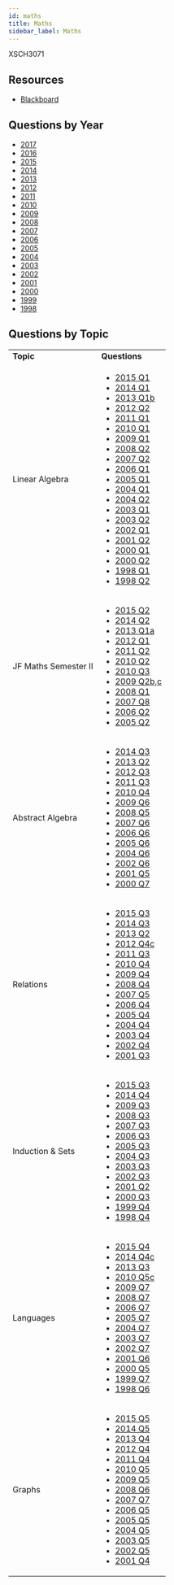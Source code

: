 ```yaml
---
id: maths
title: Maths
sidebar_label: Maths
---
```


XSCH3071

## Resources

* [Blackboard](https://mymodule.tcd.ie/)

## Questions by Year

-   [2017](https://www.tcd.ie/academicregistry/exams/assets/local/schol2017/X-SCH3071.PDF)
-   [2016](https://www.tcd.ie/academicregistry/exams/assets/local/schol2016/30/XSCH3071.PDF)
-   [2015](https://www.tcd.ie/academicregistry/exams/assets/local/schol2015/30/3071.pdf)
-   [2014](https://www.tcd.ie/academicregistry/exams/assets/local/schol2014/30/3071.pdf)
-   [2013](https://www.tcd.ie/academicregistry/exams/assets/local/schol2013/30/3071.pdf)
-   [2012](https://www.tcd.ie/Local/Exam_Papers/2012/30/3071.pdf)
-   [2011](https://www.tcd.ie/Local/Exam_Papers/2011/30/3071.pdf)
-   [2010](https://www.tcd.ie/Local/Exam_Papers/2010/30/3071.pdf)
-   [2009](https://www.tcd.ie/Local/Exam_Papers/2009/20/2090.pdf)
-   [2008](https://www.tcd.ie/Local/Exam_Papers/2008/20/2090.pdf)
-   [2007](https://www.tcd.ie/Local/Exam_Papers/2007/20/2090.pdf)
-   [2006](https://www.tcd.ie/Local/Exam_Papers/2006/20/2090.pdf)
-   [2005](https://www.tcd.ie/Local/Exam_Papers/2005/20/2090.pdf)
-   [2004](https://www.tcd.ie/Local/Exam_Papers/2004/20/2090.pdf)
-   [2003](https://www.tcd.ie/Local/Exam_Papers/2003/20/2090.pdf)
-   [2002](https://www.tcd.ie/Local/Exam_Papers/2002/20/2090.pdf)
-   [2001](https://www.tcd.ie/Local/Exam_Papers/2001/20/2090.pdf)
-   [2000](https://www.tcd.ie/Local/Exam_Papers/2000/20/2090.pdf)
-   [1999](https://www.tcd.ie/Local/Exam_Papers/1999/20/2090.pdf)
-   [1998](https://www.tcd.ie/Local/Exam_Papers/1998/20/2090.pdf)

## Questions by Topic
<table class="examQuestions" width="700px">
    <tr>
        <td><strong>Topic</strong></td>
        <td><strong>Questions</strong></td>
    </tr>
    <tr>
        <td>Linear Algebra</td>
        <td>
            <ul class="questions">
        <li><a href="https://www.tcd.ie/academicregistry/exams/assets/local/schol2015/30/3071.pdf#page=2">2015 Q1</a></li>
        <li><a href="https://www.tcd.ie/academicregistry/exams/assets/local/schol2014/30/3071.pdf#page=2">2014 Q1</a></li>
        <li><a href="https://www.tcd.ie/academicregistry/exams/assets/local/schol2013/30/3071.pdf#page=2&zoom=0,0,170">2013 Q1b</a></li>
        <li><a href="https://www.tcd.ie/Local/Exam_Papers/2012/30/3071.pdf#page=4">2012 Q2</a></li>
        <li><a href="https://www.tcd.ie/Local/Exam_Papers/2011/30/3071.pdf#page=2">2011 Q1</a></li>
        <li><a href="https://www.tcd.ie/Local/Exam_Papers/2010/30/3071.pdf#page=2">2010 Q1</a></li>
        <li><a href="https://www.tcd.ie/Local/Exam_Papers/2009/20/2090.pdf#page=2">2009 Q1</a></li>
        <li><a href="https://www.tcd.ie/Local/Exam_Papers/2008/20/2090.pdf#page=2&zoom=0,0,690">2008 Q2</a></li>
        <li><a href="https://www.tcd.ie/Local/Exam_Papers/2007/20/2090.pdf#page=2&zoom=0,0,410">2007 Q2</a></li>
        <li><a href="https://www.tcd.ie/Local/Exam_Papers/2006/20/2090.pdf#page=2">2006 Q1</a></li>
        <li><a href="https://www.tcd.ie/Local/Exam_Papers/2005/20/2090.pdf#page=2">2005 Q1</a></li>
        <li><a href="https://www.tcd.ie/Local/Exam_Papers/2004/20/2090.pdf#page=1&zoom=0,0,600">2004 Q1</a></li>
        <li><a href="https://www.tcd.ie/Local/Exam_Papers/2004/20/2090.pdf#page=2">2004 Q2</a></li>
        <li><a href="https://www.tcd.ie/Local/Exam_Papers/2003/20/2090.pdf#page=1&zoom=0,0,600">2003 Q1</a></li>
        <li><a href="https://www.tcd.ie/Local/Exam_Papers/2003/20/2090.pdf#page=1&zoom=0,0,940">2003 Q2</a></li>
        <li><a href="https://www.tcd.ie/Local/Exam_Papers/2002/20/2090.pdf#page=1&zoom=0,0,600">2002 Q1</a></li>
        <li><a href="https://www.tcd.ie/Local/Exam_Papers/2001/20/2090.pdf#page=2&zoom=0,0,270">2001 Q2</a></li>
        <li><a href="https://www.tcd.ie/Local/Exam_Papers/2000/20/2090.pdf#page=1&zoom=0,0,600">2000 Q1</a></li>
        <li><a href="https://www.tcd.ie/Local/Exam_Papers/2000/20/2090.pdf#page=1&zoom=0,0,790">2000 Q2</a></li>
        <li><a href="https://www.tcd.ie/Local/Exam_Papers/1998/20/2090.pdf#page=1&zoom=0,0,630">1998 Q1</a></li>
        <li><a href="https://www.tcd.ie/Local/Exam_Papers/1998/20/2090.pdf#page=2">1998 Q2</a></li>
            </ul>
        </td>
    </tr>
    <tr>
        <td>JF Maths Semester II</td>
        <td>
            <ul class="questions">
        <li><a href="https://www.tcd.ie/academicregistry/exams/assets/local/schol2015/30/3071.pdf#page=4">2015 Q2</a></li>
        <li><a href="https://www.tcd.ie/academicregistry/exams/assets/local/schol2014/30/3071.pdf#page=4">2014 Q2</a></li>
        <li><a href="https://www.tcd.ie/academicregistry/exams/assets/local/schol2013/30/3071.pdf#page=2">2013 Q1a</a></li>
        <li><a href="https://www.tcd.ie/Local/Exam_Papers/2012/30/3071.pdf#page=2">2012 Q1</a></li>
        <li><a href="https://www.tcd.ie/Local/Exam_Papers/2011/30/3071.pdf#page=3">2011 Q2</a></li>
        <li><a href="https://www.tcd.ie/Local/Exam_Papers/2010/30/3071.pdf#page=3">2010 Q2</a></li>
        <li><a href="https://www.tcd.ie/Local/Exam_Papers/2010/30/3071.pdf#page=4">2010 Q3</a></li>
        <li><a href="https://www.tcd.ie/Local/Exam_Papers/2009/20/2090.pdf#page=2&zoom=0,0,600">2009 Q2b,c</a></li>
        <li><a href="https://www.tcd.ie/Local/Exam_Papers/2008/20/2090.pdf#page=2">2008 Q1</a></li>
        <li><a href="https://www.tcd.ie/Local/Exam_Papers/2007/20/2090.pdf#page=5">2007 Q8</a></li>
        <li><a href="https://www.tcd.ie/Local/Exam_Papers/2006/20/2090.pdf#page=2&zoom=0,0,720">2006 Q2</a></li>
        <li><a href="https://www.tcd.ie/Local/Exam_Papers/2005/20/2090.pdf#page=2&zoom=0,0,720">2005 Q2</a></li>
            </ul>
        </td>
    </tr>
    <tr>
        <td>Abstract Algebra</td>
        <td>
            <ul class="questions">
        <li><a href="https://www.tcd.ie/academicregistry/exams/assets/local/schol2014/30/3071.pdf#page=8">2014 Q3</a></li>
        <li><a href="https://www.tcd.ie/academicregistry/exams/assets/local/schol2013/30/3071.pdf#page=3">2013 Q2</a></li>
        <li><a href="https://www.tcd.ie/Local/Exam_Papers/2012/30/3071.pdf#page=5">2012 Q3</a></li>
        <li><a href="https://www.tcd.ie/Local/Exam_Papers/2011/30/3071.pdf#page=5">2011 Q3</a></li>
        <li><a href="https://www.tcd.ie/Local/Exam_Papers/2010/30/3071.pdf#page=5">2010 Q4</a></li>
        <li><a href="https://www.tcd.ie/Local/Exam_Papers/2009/20/2090.pdf#page=4&zoom=0,0,570">2009 Q6</a></li>
        <li><a href="https://www.tcd.ie/Local/Exam_Papers/2008/20/2090.pdf#page=5&zoom=0,0,410">2008 Q5</a></li>
        <li><a href="https://www.tcd.ie/Local/Exam_Papers/2007/20/2090.pdf#page=4">2007 Q6</a></li>
        <li><a href="https://www.tcd.ie/Local/Exam_Papers/2006/20/2090.pdf#page=4&zoom=0,0,550">2006 Q6</a></li>
        <li><a href="https://www.tcd.ie/Local/Exam_Papers/2005/20/2090.pdf#page=4&zoom=0,0,460">2005 Q6</a></li>
        <li><a href="https://www.tcd.ie/Local/Exam_Papers/2004/20/2090.pdf#page=3&zoom=0,0,350">2004 Q6</a></li>
        <li><a href="https://www.tcd.ie/Local/Exam_Papers/2002/20/2090.pdf#page=3&zoom=0,0,750">2002 Q6</a></li>
        <li><a href="https://www.tcd.ie/Local/Exam_Papers/2001/20/2090.pdf#page=3&zoom=0,0,600">2001 Q5</a></li>
        <li><a href="https://www.tcd.ie/Local/Exam_Papers/2000/20/2090.pdf#page=3&zoom=0,0,650">2000 Q7</a></li>
            </ul>
        </td>
    </tr>
    <tr>
        <td>Relations</td>
        <td>
            <ul class="questions">
        <li><a href="https://www.tcd.ie/academicregistry/exams/assets/local/schol2015/30/3071.pdf#page=6">2015 Q3</a></li>
        <li><a href="https://www.tcd.ie/academicregistry/exams/assets/local/schol2014/30/3071.pdf#page=8">2014 Q3</a></li>
        <li><a href="https://www.tcd.ie/academicregistry/exams/assets/local/schol2013/30/3071.pdf#page=3">2013 Q2</a></li>
        <li><a href="https://www.tcd.ie/Local/Exam_Papers/2012/30/3071.pdf#page=6&zoom=0,0,600">2012 Q4c</a></li>
        <li><a href="https://www.tcd.ie/Local/Exam_Papers/2011/30/3071.pdf#page=5">2011 Q3</a></li>
        <li><a href="https://www.tcd.ie/Local/Exam_Papers/2010/30/3071.pdf#page=5">2010 Q4</a></li>
        <li><a href="https://www.tcd.ie/Local/Exam_Papers/2009/20/2090.pdf#page=3&zoom=0,0,490">2009 Q4</a></li>
        <li><a href="https://www.tcd.ie/Local/Exam_Papers/2008/20/2090.pdf#page=4&zoom=0,0,530">2008 Q4</a></li>
        <li><a href="https://www.tcd.ie/Local/Exam_Papers/2007/20/2090.pdf#page=3&zoom=0,0,620">2007 Q5</a></li>
        <li><a href="https://www.tcd.ie/Local/Exam_Papers/2006/20/2090.pdf#page=3&zoom=0,0,420">2006 Q4</a></li>
        <li><a href="https://www.tcd.ie/Local/Exam_Papers/2005/20/2090.pdf#page=3&zoom=0,0,630">2005 Q4</a></li>
        <li><a href="https://www.tcd.ie/Local/Exam_Papers/2004/20/2090.pdf#page=2&zoom=0,0,540">2004 Q4</a></li>
        <li><a href="https://www.tcd.ie/Local/Exam_Papers/2003/20/2090.pdf#page=2&zoom=0,0,620">2003 Q4</a></li>
        <li><a href="https://www.tcd.ie/Local/Exam_Papers/2002/20/2090.pdf#page=3">2002 Q4</a></li>
        <li><a href="https://www.tcd.ie/Local/Exam_Papers/2001/20/2090.pdf#page=2&zoom=0,0,920">2001 Q3</a></li>
            </ul>
        </td>
    </tr>
    <tr>
        <td>Induction &amp; Sets</td>
        <td>
            <ul class="questions">
        <li><a href="https://www.tcd.ie/academicregistry/exams/assets/local/schol2015/30/3071.pdf#page=6">2015 Q3</a></li>
        <li><a href="https://www.tcd.ie/academicregistry/exams/assets/local/schol2014/30/3071.pdf#page=9">2014 Q4</a></li>
        <li><a href="https://www.tcd.ie/Local/Exam_Papers/2009/20/2090.pdf#page=3">2009 Q3</a></li>
        <li><a href="https://www.tcd.ie/Local/Exam_Papers/2008/20/2090.pdf#page=4">2008 Q3</a></li>
        <li><a href="https://www.tcd.ie/Local/Exam_Papers/2007/20/2090.pdf#page=3">2007 Q3</a></li>
        <li><a href="https://www.tcd.ie/Local/Exam_Papers/2006/20/2090.pdf#page=3">2006 Q3</a></li>
        <li><a href="https://www.tcd.ie/Local/Exam_Papers/2005/20/2090.pdf#page=3&zoom=0,0,390">2005 Q3</a></li>
        <li><a href="https://www.tcd.ie/Local/Exam_Papers/2004/20/2090.pdf#page=2&zoom=0,0,450">2004 Q3</a></li>
        <li><a href="https://www.tcd.ie/Local/Exam_Papers/2003/20/2090.pdf#page=2&zoom=0,0,390">2003 Q3</a></li>
        <li><a href="https://www.tcd.ie/Local/Exam_Papers/2002/20/2090.pdf#page=2&zoom=0,0,650">2002 Q3</a></li>
        <li><a href="https://www.tcd.ie/Local/Exam_Papers/2001/20/2090.pdf#page=2&zoom=0,0,720">2001 Q2</a></li>
        <li><a href="https://www.tcd.ie/Local/Exam_Papers/2000/20/2090.pdf#page=2&zoom=0,0,250">2000 Q3</a></li>
        <li><a href="https://www.tcd.ie/Local/Exam_Papers/1999/20/2090.pdf#page=2&zoom=0,0,840">1999 Q4</a></li>
        <li><a href="https://www.tcd.ie/Local/Exam_Papers/1998/20/2090.pdf#page=2&zoom=0,0,770">1998 Q4</a></li>
            </ul>
        </td>
    </tr>
    <tr>
        <td>Languages</td>
        <td>
            <ul class="questions">
        <li><a href="https://www.tcd.ie/academicregistry/exams/assets/local/schol2015/30/3071.pdf#page=7">2015 Q4</a></li>
        <li><a href="https://www.tcd.ie/academicregistry/exams/assets/local/schol2014/30/3071.pdf#page=10">2014 Q4c</a></li>
        <li><a href="https://www.tcd.ie/academicregistry/exams/assets/local/schol2013/30/3071.pdf#page=4&zoom=0,0,350">2013 Q3</a></li>
        <li><a href="https://www.tcd.ie/Local/Exam_Papers/2010/30/3071.pdf#page=6&zoom=0,0,600">2010 Q5c</a></li>
        <li><a href="https://www.tcd.ie/Local/Exam_Papers/2009/20/2090.pdf#page=5&zoom=0,0,600">2009 Q7</a></li>
        <li><a href="https://www.tcd.ie/Local/Exam_Papers/2008/20/2090.pdf#page=6&zoom=0,0,440">2008 Q7</a></li>
        <li><a href="https://www.tcd.ie/Local/Exam_Papers/2006/20/2090.pdf#page=5">2006 Q7</a></li>
        <li><a href="https://www.tcd.ie/Local/Exam_Papers/2005/20/2090.pdf#page=5">2005 Q7</a></li>
        <li><a href="https://www.tcd.ie/Local/Exam_Papers/2004/20/2090.pdf#page=3&zoom=0,0,600">2004 Q7</a></li>
        <li><a href="https://www.tcd.ie/Local/Exam_Papers/2003/20/2090.pdf#page=3&zoom=0,0,600">2003 Q7</a></li>
        <li><a href="https://www.tcd.ie/Local/Exam_Papers/2002/20/2090.pdf#page=4&zoom=0,0,220">2002 Q7</a></li>
        <li><a href="https://www.tcd.ie/Local/Exam_Papers/2001/20/2090.pdf#page=3&zoom=0,0,820">2001 Q6</a></li>
        <li><a href="https://www.tcd.ie/Local/Exam_Papers/2000/20/2090.pdf#page=2&zoom=0,0,820">2000 Q5</a></li>
        <li><a href="https://www.tcd.ie/Local/Exam_Papers/1999/20/2090.pdf#page=3&zoom=0,0,820">1999 Q7</a></li>
        <li><a href="https://www.tcd.ie/Local/Exam_Papers/1998/20/2090.pdf#page=3&zoom=0,0,600">1998 Q6</a></li>
            </ul>
        </td>
    </tr>
    <tr>
        <td>Graphs</td>
        <td>
            <ul class="questions">
        <li><a href="https://www.tcd.ie/academicregistry/exams/assets/local/schol2015/30/3071.pdf#page=8">2015 Q5</a></li>
        <li><a href="https://www.tcd.ie/academicregistry/exams/assets/local/schol2014/30/3071.pdf#page=10&zoom=0,0,350">2014 Q5</a></li>
        <li><a href="https://www.tcd.ie/academicregistry/exams/assets/local/schol2013/30/3071.pdf#page=5">2013 Q4</a></li>
        <li><a href="https://www.tcd.ie/Local/Exam_Papers/2012/30/3071.pdf#page=6&zoom=0,0,600">2012 Q4</a></li>
        <li><a href="https://www.tcd.ie/Local/Exam_Papers/2011/30/3071.pdf#page=7">2011 Q4</a></li>
        <li><a href="https://www.tcd.ie/Local/Exam_Papers/2010/30/3071.pdf#page=6">2010 Q5</a></li>
        <li><a href="https://www.tcd.ie/Local/Exam_Papers/2009/20/2090.pdf#page=4">2009 Q5</a></li>
        <li><a href="https://www.tcd.ie/Local/Exam_Papers/2008/20/2090.pdf#page=5&zoom=0,0,860">2008 Q6</a></li>
        <li><a href="https://www.tcd.ie/Local/Exam_Papers/2007/20/2090.pdf#page=4&zoom=0,0,500">2007 Q7</a></li>
        <li><a href="https://www.tcd.ie/Local/Exam_Papers/2006/20/2090.pdf#page=4">2006 Q5</a></li>
        <li><a href="https://www.tcd.ie/Local/Exam_Papers/2005/20/2090.pdf#page=4">2005 Q5</a></li>
        <li><a href="https://www.tcd.ie/Local/Exam_Papers/2004/20/2090.pdf#page=3">2004 Q5</a></li>
        <li><a href="https://www.tcd.ie/Local/Exam_Papers/2003/20/2090.pdf#page=2&zoom=0,0,860">2003 Q5</a></li>
        <li><a href="https://www.tcd.ie/Local/Exam_Papers/2002/20/2090.pdf#page=3&zoom=0,0,420">2002 Q5</a></li>
        <li><a href="https://www.tcd.ie/Local/Exam_Papers/2001/20/2090.pdf#page=3&zoom=0,0,380">2001 Q4</a></li>
            </ul>
        </td>
    </tr>
</table>

